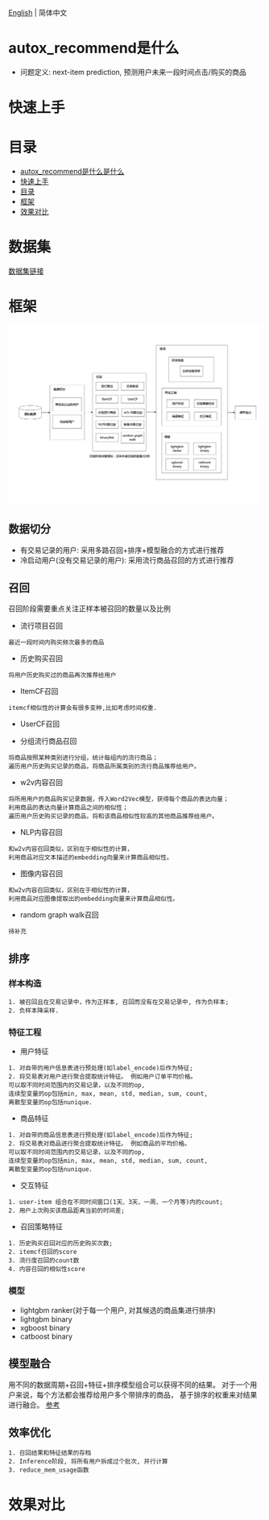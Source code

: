 [English](./README_EN.md) | 简体中文

# autox_recommend是什么

- 问题定义: next-item prediction, 预测用户未来一段时间点击/购买的商品

# 快速上手

# 目录
<!-- TOC -->

- [autox_recommend是什么是什么](#autox_recommend是什么是什么)
- [快速上手](#快速上手)
- [目录](#目录)
- [框架](#框架)
- [效果对比](#效果对比)

<!-- /TOC -->

# 数据集
[数据集链接](./datasets/README.md)

# 框架
![Framework](./img/framework.png)

## 数据切分
- 有交易记录的用户: 采用多路召回+排序+模型融合的方式进行推荐
- 冷启动用户(没有交易记录的用户): 采用流行商品召回的方式进行推荐

## 召回
召回阶段需要重点关注正样本被召回的数量以及比例

- 流行项目召回
```
最近一段时间内购买频次最多的商品
```

- 历史购买召回
```
将用户历史购买过的商品再次推荐给用户
```

- ItemCF召回
```
itemcf相似性的计算会有很多变种,比如考虑时间权重.
```
- UserCF召回

- 分组流行商品召回
```
将商品按照某种类别进行分组，统计每组内的流行商品；
遍历用户历史购买记录的商品，将商品所属类别的流行商品推荐给用户。
```

- w2v内容召回
```
将所用用户的商品购买记录数据，传入Word2Vec模型，获得每个商品的表达向量；
利用商品的表达向量计算商品之间的相似性；
遍历用户历史购买记录的商品，将和该商品相似性较高的其他商品推荐给用户。
```

- NLP内容召回
```
和w2v内容召回类似，区别在于相似性的计算，
利用商品对应文本描述的embedding向量来计算商品相似性。
```

- 图像内容召回
```
和w2v内容召回类似，区别在于相似性的计算，
利用商品对应图像提取出的embedding向量来计算商品相似性。
```

- random graph walk召回
```
待补充
```

## 排序

### 样本构造
```
1. 被召回且在交易记录中，作为正样本, 召回而没有在交易记录中, 作为负样本;
2. 负样本降采样.
```

### 特征工程
- 用户特征
```
1. 对自带的用户信息表进行预处理(如label_encode)后作为特征;
2. 将交易表对用户进行聚合提取统计特征。 例如用户订单平均价格。
可以取不同时间范围内的交易记录，以及不同的op,
连续型变量的op包括min, max, mean, std, median, sum, count,
离散型变量的op包括nunique.
```
- 商品特征
```
1. 对自带的商品信息表进行预处理(如label_encode)后作为特征;
2. 将交易表对商品进行聚合提取统计特征。 例如商品的平均价格。
可以取不同时间范围内的交易记录，以及不同的op,
连续型变量的op包括min, max, mean, std, median, sum, count,
离散型变量的op包括nunique.
```

- 交互特征
```
1. user-item 组合在不同时间窗口(1天、3天、一周、一个月等)内的count;
2. 用户上次购买该商品距离当前的时间差;
```

- 召回策略特征
```
1. 历史购买召回对应的历史购买次数;
2. itemcf召回的score
3. 流行度召回的count数
4. 内容召回的相似性score
```

### 模型
- lightgbm ranker(对于每一个用户, 对其候选的商品集进行排序)
- lightgbm binary
- xgboost binary
- catboost binary

## 模型融合
用不同的数据周期+召回+特征+排序模型组合可以获得不同的结果。
对于一个用户来说，每个方法都会推荐给用户多个带排序的商品，
基于排序的权重来对结果进行融合。
[参考](https://www.kaggle.com/code/tarique7/lb-0-0240-h-m-ensemble-magic-multi-blend)

## 效率优化
```
1. 召回结果和特征结果的存档
2. Inference阶段, 将所有用户拆成过个批次, 并行计算
3. reduce_mem_usage函数
```

# 效果对比
